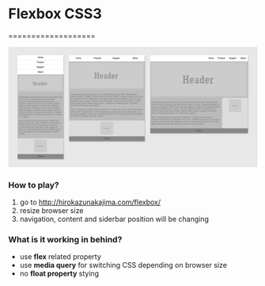 # Flexbox CSS3
===================

![slider image](screenshot.jpg)

### How to play?
1. go to <http://hirokazunakajima.com/flexbox/>
2. resize browser size
3. navigation, content and siderbar position will be changing

### What is it working in behind?

* use __flex__ related property
* use __media query__ for switching CSS depending on browser size
* no __float property__ stying
